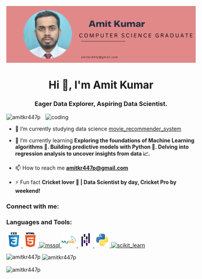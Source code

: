 ![logo](https://github.com/Amitkr447p/Amitkr447p/blob/main/1.png)
<h1 align="center">Hi 👋, I'm Amit Kumar</h1>
<h3 align="center">Eager Data Explorer, Aspiring Data Scientist.</h3>

<img align ="right" alt="coding" width="400" src="https://user-images.githubusercontent.com/55389276/140866485-8fb1c876-9a8f-4d6a-98dc-08c4981eaf70.gif">

<p align="left"> <img src="https://komarev.com/ghpvc/?username=amitkr447p&label=Profile%20views&color=0e75b6&style=flat" alt="amitkr447p" /> </p>

- 🔭 I’m currently studying data science [movie_recommender_system](https://github.com/Amitkr447p/movie_recommender_system-project)

- 🌱 I’m currently learning **Exploring the foundations of Machine Learning algorithms 🤖. Building predictive models with Python 🐍. Delving into regression analysis to uncover insights from data 📈.**

- 📫 How to reach me **amitkr447p@gmail.com**

- ⚡ Fun fact **Cricket lover 🏏 | Data Scientist by day, Cricket Pro by weekend!**

<h3 align="left">Connect with me:</h3>
<p align="left">
</p>

<h3 align="left">Languages and Tools:</h3>
<p align="left"> <a href="https://www.w3schools.com/css/" target="_blank" rel="noreferrer"> <img src="https://raw.githubusercontent.com/devicons/devicon/master/icons/css3/css3-original-wordmark.svg" alt="css3" width="40" height="40"/> </a> <a href="https://www.w3.org/html/" target="_blank" rel="noreferrer"> <img src="https://raw.githubusercontent.com/devicons/devicon/master/icons/html5/html5-original-wordmark.svg" alt="html5" width="40" height="40"/> </a> <a href="https://www.microsoft.com/en-us/sql-server" target="_blank" rel="noreferrer"> <img src="https://www.svgrepo.com/show/303229/microsoft-sql-server-logo.svg" alt="mssql" width="40" height="40"/> </a> <a href="https://www.mysql.com/" target="_blank" rel="noreferrer"> <img src="https://raw.githubusercontent.com/devicons/devicon/master/icons/mysql/mysql-original-wordmark.svg" alt="mysql" width="40" height="40"/> </a> <a href="https://pandas.pydata.org/" target="_blank" rel="noreferrer"> <img src="https://raw.githubusercontent.com/devicons/devicon/2ae2a900d2f041da66e950e4d48052658d850630/icons/pandas/pandas-original.svg" alt="pandas" width="40" height="40"/> </a> <a href="https://www.python.org" target="_blank" rel="noreferrer"> <img src="https://raw.githubusercontent.com/devicons/devicon/master/icons/python/python-original.svg" alt="python" width="40" height="40"/> </a> <a href="https://scikit-learn.org/" target="_blank" rel="noreferrer"> <img src="https://upload.wikimedia.org/wikipedia/commons/0/05/Scikit_learn_logo_small.svg" alt="scikit_learn" width="40" height="40"/> </a> </p>

<p><img align="left" src="https://github-readme-stats.vercel.app/api/top-langs?username=amitkr447p&show_icons=true&locale=en&layout=compact" alt="amitkr447p" /></p>

<p>&nbsp;<img align="center" src="https://github-readme-stats.vercel.app/api?username=amitkr447p&show_icons=true&locale=en" alt="amitkr447p" /></p>

<p><img align="center" src="https://github-readme-streak-stats.herokuapp.com/?user=amitkr447p&" alt="amitkr447p" /></p>


